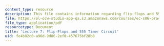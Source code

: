 ```yaml
---
content_type: resource
description: This file contains information regarding flip-flops and 555 timer circuit.
file: https://ol-ocw-studio-app-qa.s3.amazonaws.com/courses/ec-s06-practical-electronics-fall-2004/fe4b82c0a96d9d862ef0457675bf28b8_MITEC_S06F04_lec07.pdf
file_type: application/pdf
resourcetype: Document
title: 'Lecture 7: Flip-Flops and 555 Timer Circuit'
uid: fe4b82c0-a96d-9d86-2ef0-457675bf28b8
---
```


